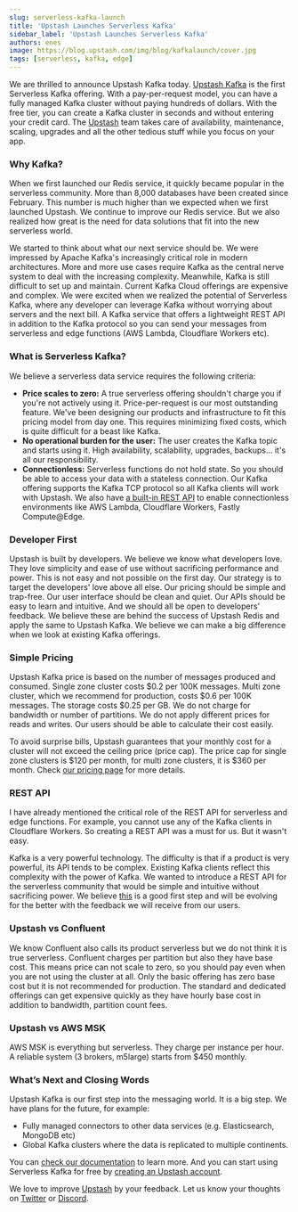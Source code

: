 ```yaml
---
slug: serverless-kafka-launch
title: 'Upstash Launches Serverless Kafka'
sidebar_label: 'Upstash Launches Serverless Kafka'
authors: enes
image: https://blog.upstash.com/img/blog/kafkalaunch/cover.jpg
tags: [serverless, kafka, edge]
---
```



We are thrilled to announce Upstash Kafka today. [Upstash Kafka](https://docs.upstash.com/kafka) is the first Serverless Kafka offering. With a pay-per-request model, you can have a fully managed Kafka cluster without paying hundreds of dollars. With the free tier, you can create a Kafka cluster in seconds and without entering your credit card. The [Upstash](https://upstash.com) team takes care of availability, maintenance, scaling, upgrades and all the other tedious stuff while you focus on your app.


### Why Kafka?

When we first launched our Redis service, it quickly became popular in the serverless community. More than 8,000 databases have been created since February. This number is much higher than we expected when we first launched Upstash. We continue to improve our Redis service. But we also realized how great is the need for data solutions that fit into the new serverless world.

<!--truncate-->

We started to think about what our next service should be. We were impressed by Apache Kafka's increasingly critical role in modern architectures. More and more use cases require Kafka as the central nerve system to deal with the increasing complexity. Meanwhile, Kafka is still difficult to set up and maintain. Current Kafka Cloud offerings are expensive and complex. We were excited when we realized the potential of Serverless Kafka, where any developer can leverage Kafka without worrying about servers and the next bill. A Kafka service that offers a lightweight REST API in addition to the Kafka protocol so you can send your messages from serverless and edge functions (AWS Lambda, Cloudflare Workers etc).


### What is Serverless Kafka?

We believe a serverless data service requires the following criteria:



* **Price scales to zero:** A true serverless offering shouldn't charge you if you're not actively using it. Price-per-request is our most outstanding feature. We've been designing our products and infrastructure to fit this pricing model from day one. This requires minimizing fixed costs, which is quite difficult for a beast like Kafka.
* **No operational burden for the user:** The user creates the Kafka topic and starts using it. High availability, scalability, upgrades, backups… it's all our responsibility.
* **Connectionless:** Serverless functions do not hold state. So you should be able to access your data with a stateless connection. Our Kafka offering supports the Kafka TCP protocol so all Kafka clients will work with Upstash. We also have [a built-in REST API](https://docs.upstash.com/kafka/rest) to enable connectionless environments like AWS Lambda, Cloudflare Workers, Fastly Compute@Edge.


### Developer First

Upstash is built by developers. We believe we know what developers love. They love simplicity and ease of use without sacrificing performance and power. This is not easy and not possible on the first day. Our strategy is to target the developers' love above all else. Our pricing should be simple and trap-free. Our user interface should be clean and quiet. Our APIs should be easy to learn and intuitive. And we should all be open to developers’ feedback. We believe these are behind the success of Upstash Redis and apply the same to Upstash Kafka. We believe we can make a big difference when we look at existing Kafka offerings.


### Simple Pricing

Upstash Kafka price is based on the number of messages produced and consumed. Single zone cluster costs $0.2 per 100K messages. Multi zone cluster, which we recommend for production, costs $0.6 per 100K messages. The storage costs $0.25 per GB. We do not charge for bandwidth or number of partitions. We do not apply different prices for reads and writes. Our users should be able to calculate their cost easily.

To avoid surprise bills, Upstash guarantees that your monthly cost for a cluster will not exceed the ceiling price (price cap). The price cap for single zone clusters is $120 per month, for multi zone clusters, it is $360 per month. Check [our pricing page](https://docs.upstash.com/kafka/pricing) for more details.


### REST API

I have already mentioned the critical role of the REST API for serverless and edge functions. For example, you cannot use any of the Kafka clients in Cloudflare Workers. So creating a REST API was a must for us. But it wasn't easy.

Kafka is a very powerful technology. The difficulty is that if a product is very powerful, its API tends to be complex. Existing Kafka clients reflect this complexity with the power of Kafka. We wanted to introduce a REST API for the serverless community that would be simple and intuitive without sacrificing power. We believe [this](https://docs.upstash.com/kafka/kafkaapi) is a good first step and will be evolving for the better with the feedback we will receive from our users.


### Upstash vs Confluent

We know Confluent also calls its product serverless but we do not think it is true serverless. Confluent charges per partition but also they have base cost. This means price can not scale to zero, so you should pay even when you are not using the cluster at all. Only the basic offering has zero base cost but it is not recommended for production. The standard and dedicated offerings can get expensive quickly as they have hourly base cost in addition to bandwidth, partition count fees.


### Upstash vs AWS MSK

AWS MSK is everything but serverless. They charge per instance per hour. A reliable system (3 brokers, m5large) starts from $450 monthly.


### What’s Next and Closing Words

Upstash Kafka is our first step into the messaging world. It is a big step. We have plans for the future, for example:



* Fully managed connectors to other data services (e.g. Elasticsearch, MongoDB etc)
* Global Kafka clusters where the data is replicated to multiple continents.

You can [check our documentation](https://docs.upstash.com/kafka) to learn more. And you can start using Serverless Kafka for free by [creating an Upstash account](https://console.upstash.com/).

We love to improve [Upstash](https://upstash.com) by your feedback. Let us know your thoughts on [Twitter](https://twitter.com/upstash) or [Discord](https://discord.gg/w9SenAtbme). 
